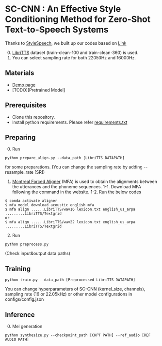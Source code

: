 # SC-CNN : An Effective Style Conditioning Method for Zero-Shot Text-to-Speech Systems
Thanks to [StyleSpeech](https://arxiv.org/abs/2106.03153), we built up our codes based on [Link](https://github.com/KevinMIN95/StyleSpeech)

0. [LibriTTS]((https://research.google/tools/datasets/libri-tts/)) dataset (train-clean-100 and train-clean-360) is used.
1. You can select sampling rate for both 22050Hz and 16000Hz.

## Materials
- [Demo page](https://hcy71o.github.io/SC-CNN-demo/)
- [TODO][Pretrained Model]

## Prerequisites
- Clone this repository.
- Install python requirements. Please refer [requirements.txt](requirements.txt)

## Preparing
0. Run 
```
python prepare_align.py --data_path [LibriTTS DATAPATH]
```
for some preparations. (You can change the sampling rate by adding --resample_rate [SR])
1. [Montreal Forced Aligner](https://montreal-forced-aligner.readthedocs.io/en/latest/) (MFA) is used to obtain the alignments between the utterances and the phoneme sequences. 
1-1. Download MFA following the command in the website.
1-2. Run the below codes
```
$ conda activate aligner
$ mfa model download acoustic english_mfa
$ mfa align ......LibriTTS/wav16 lexicon.txt english_us_arpa .........LibriTTS/Textgrid
or
$ mfa align ......LibriTTS/wav22 lexicon.txt english_us_arpa .........LibriTTS/Textgrid
```
2. Run 
```
python preprocess.py
```
(Check input&output data paths)

## Training
```
python train.py --data_path [Preprocessed LibriTTS DATAPATH]
```
You can change hyperparameters of SC-CNN (kernel_size, channels), sampling rate (16 or 22.05kHz) or other model configurations in configs/config.json

## Inference
0. Mel generation
```
python synthesize.py --checkpoint_path [CKPT PATH] --ref_audio [REF AUDIO PATH]
```